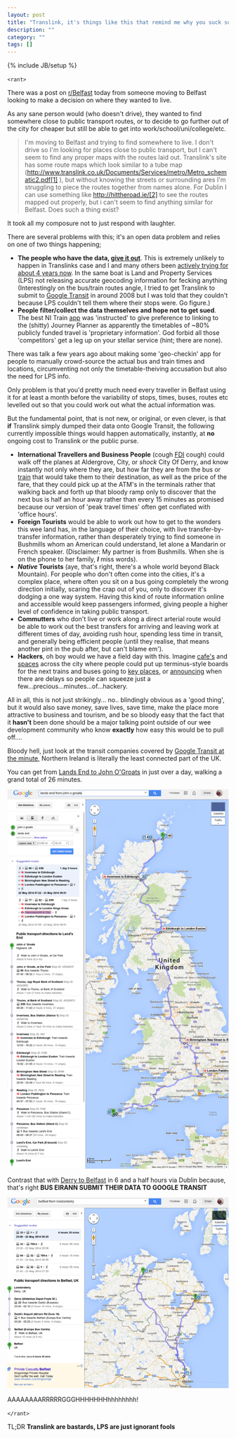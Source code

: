 ```yaml
---
layout: post
title: "Translink, it's things like this that remind me why you suck so hard"
description: ""
category: ""
tags: []
---
```

{% include JB/setup %}

`<rant>`

There was a post on [r/Belfast](http://www.reddit.com/r/Belfast/comments/264m7u/is_there_a_site_which_lays_out_the_bus_routes_of/) today from someone moving to Belfast looking to make a decision on where they wanted to live.

As any sane person would (who doesn't drive), they wanted to find somewhere close to public transport routes, or to decide to go further out of the city for cheaper but still be able to get into work/school/uni/college/etc.

> I'm moving to Belfast and trying to find somewhere to live. I don't drive so I'm looking for places close to public transport, but I can't seem to find any proper maps with the routes laid out. Translink's site has some route maps which look similar to a tube map (http://www.translink.co.uk/Documents/Services/metro/Metro_schematic2.pdf[1] ), but without knowing the streets or surrounding ares I'm struggling to piece the routes together from names alone. For Dublin I can use something like http://hittheroad.ie/[2] to see the routes mapped out properly, but i can't seem to find anything similar for Belfast.
> Does such a thing exist?

It took all my composure not to just respond with laughter. 

There are several problems with this; it's an open data problem and relies on one of two things happening;

* **The people who have the data, [give it out](https://dataissexy.wordpress.com/2014/04/26/is-ni-too-small-for-open-data-opendata/)**. This is extremely unlikely to happen in Translinks case and I and many others been [actively trying for about 4 years now](http://cimota.com/blog/2011/08/09/translink-just-close-the-doors-and-turn-off-the-lights/). In the same boat is Land and Property Services (LPS) not releasing accurate geocoding information for fecking anything (Interestingly on the bus/train routes angle, I tried to get Translink to submit to [Google Transit](http://maps.google.co.uk/intl/en/landing/transit/#dmy) in around 2008 but I was told that they couldn't because LPS couldn't tell them where their stops were. Go figure.)
* **People filter/collect the data themselves and hope not to get sued**. The best NI Train [app](https://play.google.com/store/apps/details?id=AppZappy.NIRailAndBus) was 'instructed' to give preference to linking to the (shitty) Journey Planner as apparently the timetables of ~80% publicly funded travel is 'proprietary information'. God forbid all those 'competitors' get a leg up on your stellar service (hint; there are none).

There was talk a few years ago about making some 'geo-checkin' app for people to manually crowd-source the actual bus and train times and locations, circumventing not only the timetable-theiving accusation but also the need for LPS info. 

Only problem is that you'd pretty much need every traveller in Belfast using it for at least a month before the variability of stops, times, buses, routes etc levelled out so that you could work out what the actual information was.

But the fundamental point, that is not new, or original, or even clever, is that **if** Translink simply dumped their data onto Google Transit, the following currently impossible things would happen automatically, instantly, at **no** ongoing cost to Translink or the public purse.

* **International Travellers and Business People** (cough [FDI](http://www.investni.com/invest-in-northern-ireland.html) cough) could walk off the planes at Aldergrove, City, or *shock* City Of Derry, and know instantly not only where they are, but how far they are from the bus or [train](http://www.belfasttelegraph.co.uk/news/local-national/northern-ireland/plans-for-rail-link-to-belfast-international-airport-unveiled-30286881.html) that would take them to their destination, as well as the price of the fare, that they could pick up at the ATM's in the terminals rather that walking back and forth up that bloody ramp only to discover that the next bus is half an hour away rather than every 15 minutes as promised because our version of 'peak travel times' often get conflated with 'office hours'.
* **Foreign Tourists** would be able to work out how to get to the wonders this wee land has, in the language of their choice, with live transfer-by-transfer information, rather than desperately trying to find someone in Bushmills whom an American could understand, let alone a Mandarin or French speaker. (Disclaimer: My partner is from Bushmills. When she is on the phone to her family, **_I_** miss words).
* **_Native_ Tourists** (aye, that's right, there's a whole world beyond Black Mountain). For people who don't often come into the cities, it's a complex place, where often you sit on a bus going completely the wrong direction initially, scaring the crap out of you, only to discover it's dodging a one way system. Having this kind of route information online and accessible would keep passengers informed, giving people a higher level of confidence in taking public transport.
* **Commutters** who don't live or work along a direct arterial route would be able to work out the best transfers for arriving and leaving work at different times of day, avoiding rush hour, spending less time in transit, and generally being efficient people (until they realise, that means another pint in the pub after, but can't blame em').
* **Hackers**, oh boy would we have a field day with this. Imagine [cafe's](http://establishedcoffee.co) and [spaces](http://farsetlabs.org.uk) across the city where people could put up terminus-style boards for the next trains and buses going to [key places](http://digitalfantastico.blogspot.co.uk/2013/01/a-big-bite-of-raspberry-pi-having.html), or [announcing](http://gbg.hackerspace.se/projects/members/raccoon/gliderbot#line_changes_and_incident_reports) when there are delays so people can squeeze just a few...precious...minutes...of...hackery.

All in all, this is not just strikingly... no.. blindingly obvious as a 'good thing', but it would also save money, save lives, save time, make the place more attractive to business and tourism, and be so bloody easy that the fact that it **hasn't** been done should be a major talking point outside of our wee development community who know **exactly** how easy this would be to pull off....

Bloody hell, just look at the transit companies covered by [Google Transit at the minute](http://maps.google.co.uk/landing/transit/cities/index.html#Europe), Northern Ireland is literally the least connected part of the UK. 

You can get from [Lands End to John O'Groats](https://maps.google.co.uk/maps/ms?ie=UTF8&oe=UTF8&msa=0&msid=102323256180048216474.00046d470c1ab6984cb90&dg=feature) in just over a day, walking a grand total of 26 minutes. 

![Lands End Express](/img/2014/landsendexpress_700.png)

Contrast that with [Derry to Belfast](https://maps.google.co.uk/maps/ms?ie=UTF8&oe=UTF8&msa=0&msid=102323256180048216474.00046d470c1ab6984cb90&dg=feature) in 6 and a half hours via Dublin because, that's right **BUS EIRANN SUBMIT THEIR DATA TO GOOGLE TRANSIT**

![Dammit Translink](/img/2014/dammittranslink_700.png)


AAAAAAAARRRRRGGGHHHHHHHhhhhhhhh!

`</rant>`

TL;DR **Translink are bastards, LPS are just ignorant fools**

